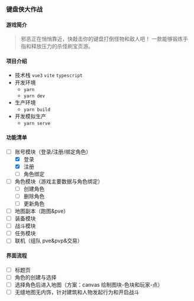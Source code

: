 ### 键盘侠大作战

#### 游戏简介

> 邪恶正在悄悄靠近，快敲击你的键盘打倒怪物和敌人吧！
> 一款能够锻炼手指和释放压力的杀怪刷宝页游。

#### 项目介绍

- 技术栈 `vue3` `vite` `typescript`
- 开发环境
  - `yarn`
  - `yarn dev`
- 生产环境
  - `yarn build`
- 开发模拟生产
  - `yarn serve`

#### 功能清单

- [ ] 账号模块（登录/注册/绑定角色）
  - [x] 登录
  - [x] 注册
  - [ ] 角色绑定
- [ ] 角色模块（游戏主要数据与角色绑定）
  - [ ] 创建角色
  - [ ] 删除角色
  - [ ] 更新角色
- [ ] 地图副本（跑图&pve）
- [ ] 装备模块
- [ ] 战斗模块
- [ ] 任务模块
- [ ] 联机（组队 pve&pvp&交易）

#### 界面流程

- [ ] 标题页
- [ ] 角色的创建与选择
- [ ] 选择角色后进入地图（方案：canvas 绘制图块-色块和玩家-点）
- [ ] 无缝地图无内饰，针对建筑和人物发起行为和开启战斗
